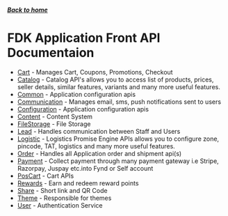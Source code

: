 ##### [Back to home](../../README.md)

# FDK Application Front API Documentaion


* [Cart](CART.md) - Manages Cart, Coupons, Promotions, Checkout 
* [Catalog](CATALOG.md) - Catalog API's allows you to access list of products, prices, seller details, similar features, variants and many more useful features.  
* [Common](COMMON.md) - Application configuration apis 
* [Communication](COMMUNICATION.md) - Manages email, sms, push notifications sent to users 
* [Configuration](CONFIGURATION.md) - Application configuration apis 
* [Content](CONTENT.md) - Content System 
* [FileStorage](FILESTORAGE.md) - File Storage 
* [Lead](LEAD.md) - Handles communication between Staff and Users 
* [Logistic](LOGISTIC.md) - Logistics Promise Engine APIs allows you to configure zone, pincode, TAT, logistics and many more useful features. 
* [Order](ORDER.md) - Handles all Application order and shipment api(s) 
* [Payment](PAYMENT.md) - Collect payment through many payment gateway i.e Stripe, Razorpay, Juspay etc.into Fynd or Self account 
* [PosCart](POSCART.md) - Cart APIs 
* [Rewards](REWARDS.md) - Earn and redeem reward points 
* [Share](SHARE.md) - Short link and QR Code 
* [Theme](THEME.md) - Responsible for themes 
* [User](USER.md) - Authentication Service 
